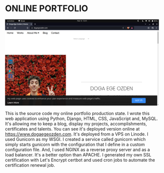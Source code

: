 # ONLINE PORTFOLIO

![OnlinePortfolio](https://raw.githubusercontent.com/dogaegeozden/online_portfolio/master/github_images/web_page_main_pic.png)

This is the source code my online portfolio production state. I wrote this web application using Python, Django, HTML, CSS, JavaScript and, MySQL. It's allowing me to keep a blog, display my projects, accomplishments, certificates and talents. You can see it's deployed version online at https://www.dogaegeozden.com. It's deployed from a VPS on Linode. I used Gunicorn as my WSGI. I created a service called gunicorn which simply starts gunicorn with the configuration that I define in a custom configuration file. And, I used NGINX as a reverse proxy server and as a load balancer. It's a better option than APACHE. I generated my own SSL certification with Let's Encrypt certbot and used cron jobs to automate the certification renewal job.

